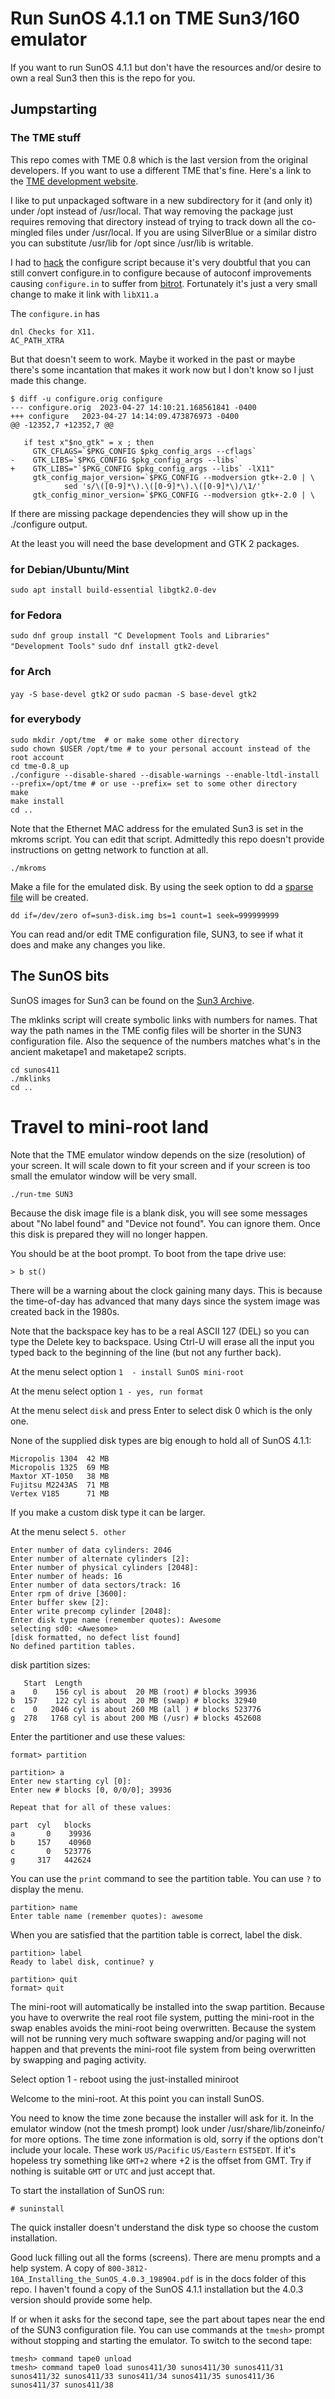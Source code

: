# Run SunOS 4.1.1 on TME Sun3/160 emulator

If you want to run SunOS 4.1.1 but don't have the resources and/or desire to own a real Sun3 then this is the repo for you.

## Jumpstarting

### The TME stuff

This repo comes with TME 0.8 which is the last version from the original developers.  If you want to use a different TME that's fine. Here's a link to the [TME development website](https://osdn.net/projects/nme/).

I like to put unpackaged software in a new subdirectory for it (and only it) under /opt instead of /usr/local. That way removing the package just requires removing that directory instead of trying to track down all the co-mingled files under /usr/local. If you are using SilverBlue or a similar distro you can substitute /usr/lib for /opt since /usr/lib is writable.

I had to [hack](https://github.com/PDP-10/its/blob/master/doc/humor/jargon.68#L778) the configure script because it's very doubtful that you can still convert configure.in to configure because of autoconf improvements causing `configure.in` to suffer from [bitrot](https://github.com/PDP-10/its/blob/master/doc/humor/jargon.68#L1358).  Fortunately it's just a very small change to make it link with `libX11.a`

The `configure.in` has
```
dnl Checks for X11.
AC_PATH_XTRA
```
But that doesn't seem to work. Maybe it worked in the past or maybe there's some incantation that makes it work now but I don't know so I just made this change.
```
$ diff -u configure.orig configure
--- configure.orig	2023-04-27 14:10:21.168561841 -0400
+++ configure	2023-04-27 14:14:09.473876973 -0400
@@ -12352,7 +12352,7 @@

   if test x"$no_gtk" = x ; then
     GTK_CFLAGS=`$PKG_CONFIG $pkg_config_args --cflags`
-    GTK_LIBS=`$PKG_CONFIG $pkg_config_args --libs`
+    GTK_LIBS="`$PKG_CONFIG $pkg_config_args --libs` -lX11"
     gtk_config_major_version=`$PKG_CONFIG --modversion gtk+-2.0 | \
            sed 's/\([0-9]*\).\([0-9]*\).\([0-9]*\)/\1/'`
     gtk_config_minor_version=`$PKG_CONFIG --modversion gtk+-2.0 | \
```
If there are missing package dependencies they will show up in the ./configure output.

At the least you will need the base development and GTK 2 packages.

### for Debian/Ubuntu/Mint
`sudo apt install build-essential libgtk2.0-dev`

### for Fedora
`sudo dnf group install "C Development Tools and Libraries" "Development Tools"`
`sudo dnf install gtk2-devel`

### for Arch
`yay -S base-devel gtk2`
or
`sudo pacman -S base-devel gtk2`
### for everybody
```
sudo mkdir /opt/tme  # or make some other directory
sudo chown $USER /opt/tme # to your personal account instead of the root account
cd tme-0.8_up
./configure --disable-shared --disable-warnings --enable-ltdl-install --prefix=/opt/tme # or use --prefix= set to some other directory
make
make install
cd ..
```
Note that the Ethernet MAC address for the emulated Sun3 is set in the mkroms script. You can edit that script.  Admittedly this repo doesn't provide instructions on gettng network to function at all.
```
./mkroms
```
Make a file for the emulated disk. By using the seek option to dd a [sparse file](https://wiki.archlinux.org/title/sparse_file) will be created.
```
dd if=/dev/zero of=sun3-disk.img bs=1 count=1 seek=999999999
```

You can read and/or edit TME configuration file, SUN3, to see if what it does and make any changes you like.

## The SunOS bits

SunOS images for Sun3 can be found on the [Sun3 Archive](https://www.sun3arc.org/).

The mklinks script will create symbolic links with numbers for names. That way the path names in the TME config files will be shorter in the SUN3 configuration file.  Also the sequence of the numbers matches what's in the ancient maketape1 and maketape2 scripts.
```
cd sunos411
./mklinks
cd ..
```
# Travel to mini-root land
Note that the TME emulator window depends on the size (resolution) of your screen. It will scale down to fit your screen and if your screen is too small the emulator window will be very small.
```
./run-tme SUN3
```
Because the disk image file is a blank disk, you will see some messages about "No label found" and "Device not found". You can ignore them. Once this disk is prepared they will no longer happen.

You should be at the boot prompt.  To boot from the tape drive use:

`> b st()`

There will be a warning about the clock gaining many days. This is because the time-of-day has advanced that many days since the system image was created back in the 1980s.

Note that the backspace key has to be a real ASCII 127 (DEL) so you can type the Delete key to backspace.  Using Ctrl-U will erase all the input you typed back to the beginning of the line (but not any further back).

At the menu select option `1  - install SunOS mini-root`

At the menu select option `1 - yes, run format`

At the menu select `disk` and press Enter to select disk 0 which is the only one.

None of the supplied disk types are big enough to hold all of SunOS 4.1.1:
```
Micropolis 1304  42 MB
Micropolis 1325  69 MB
Maxtor XT-1050   38 MB
Fujitsu M2243AS  71 MB
Vertex V185      71 MB
```
If you make a custom disk type it can be larger.

At the menu select `5. other`
```
Enter number of data cylinders: 2046
Enter number of alternate cylinders [2]:
Enter number of physical cylinders [2048]:
Enter number of heads: 16
Enter number of data sectors/track: 16
Enter rpm of drive [3600]:
Enter buffer skew [2]:
Enter write precomp cylinder [2048]:
Enter disk type name (remember quotes): Awesome
selecting sd0: <Awesome>
[disk formatted, no defect list found]
No defined partition tables.
```
disk partition sizes:
```
   Start  Length
a    0    156 cyl is about  20 MB (root) # blocks 39936
b  157    122 cyl is about  20 MB (swap) # blocks 32940
c    0   2046 cyl is about 260 MB (all ) # blocks 523776
g  278   1768 cyl is about 200 MB (/usr) # blocks 452608
```
Enter the partitioner and use these values:
```
format> partition

partition> a
Enter new starting cyl [0]:
Enter new # blocks [0, 0/0/0]; 39936

Repeat that for all of these values:

part  cyl   blocks
a       0    39936
b     157    40960
c       0   523776
g     317   442624
```
You can use the `print` command to see the partition table.
You can use `?` to display the menu.
```
partition> name
Enter table name (remember quotes): awesome
```
When you are satisfied that the partition table is correct, label the disk.
```
partition> label
Ready to label disk, continue? y

partition> quit
format> quit
```
The mini-root will automatically be installed into the swap partition.  Because you have to overwrite the real root file system, putting the mini-root in the swap enables avoids the mini-root being overwritten.  Because the system will not be running very much software swapping and/or paging will not happen and that prevents the mini-root file system from being overwritten by swapping and paging activity.

Select option 1 - reboot using the just-installed miniroot

Welcome to the mini-root.  At this point you can install SunOS.

You need to know the time zone because the installer will ask for it. In the emulator window (not the tmesh prompt) look under /usr/share/lib/zoneinfo/ for more options. The time zone information is old, sorry if the options don't include your locale. These work `US/Pacific` `US/Eastern`  `EST5EDT`.  If it's hopeless try something like `GMT+2` where +2 is the offset from GMT. Try if nothing is suitable `GMT` or `UTC` and just accept that.

To start the installation of SunOS run:

`# suninstall`

The quick installer doesn't understand the disk type so choose the custom installation.

Good luck filling out all the forms (screens).  There are menu prompts and a help system.  A copy of `800-3812-10A_Installing_the_SunOS_4.0.3_198904.pdf` is in the docs folder of this repo.  I haven't found a copy of the SunOS 4.1.1 installation but the 4.0.3 version should provide some help.

If or when it asks for the second tape, see the part about tapes near the end of the SUN3 configuration file.  You can use commands at the `tmesh>` prompt without stopping and starting the emulator.  To switch to the second tape:
```
tmesh> command tape0 unload
tmesh> command tape0 load sunos411/30 sunos411/30 sunos411/31 sunos411/32 sunos411/33 sunos411/34 sunos411/35 sunos411/36 sunos411/37 sunos411/38
```
